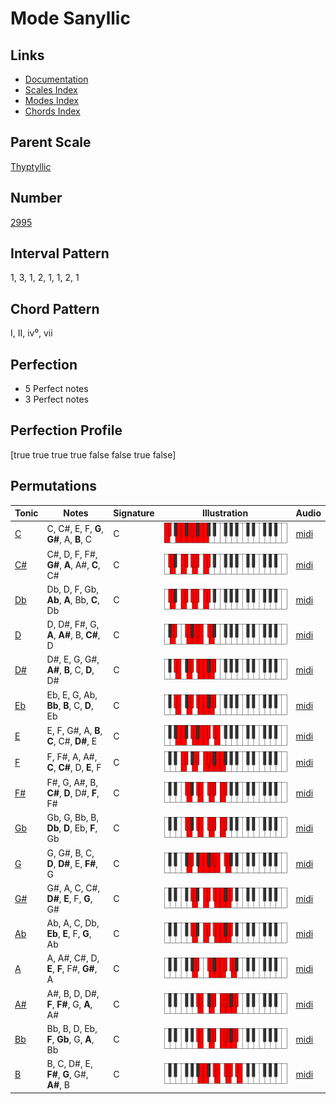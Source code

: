 # Mode Sanyllic

## Links

- [Documentation](README.md)
- [Scales Index](Scales.md)
- [Modes Index](Modes.md)
- [Chords Index](Chords.md)

## Parent Scale

[Thyptyllic](ScaleThyptyllic.md)

## Number

[2995](https://ianring.com/musictheory/scales/2995)

## Interval Pattern

1, 3, 1, 2, 1, 1, 2, 1

## Chord Pattern

I, II, iv⁰, vii

## Perfection

- 5 Perfect notes
- 3 Perfect notes

## Perfection Profile

[true true true true false false true false]

## Permutations

| Tonic | Notes | Signature | Illustration | Audio |
|-------|-------|-----------|--------------|-------|
| [C](ModeCNaturalSanyllic.md) | C, C#, E, F, **G**, **G#**, A, **B**, C | C | ![CNaturalSanyllic](ModeCNaturalSanyllic.png) | [midi](https://github.com/edipermadi/music/blob/main/docs/ModeCNaturalSanyllic.mid?raw=true) |
| [C#](ModeCSharpSanyllic.md) | C#, D, F, F#, **G#**, **A**, A#, **C**, C# | C | ![CSharpSanyllic](ModeCSharpSanyllic.png) | [midi](https://github.com/edipermadi/music/blob/main/docs/ModeCSharpSanyllic.mid?raw=true) |
| [Db](ModeDFlatSanyllic.md) | Db, D, F, Gb, **Ab**, **A**, Bb, **C**, Db | C | ![DFlatSanyllic](ModeDFlatSanyllic.png) | [midi](https://github.com/edipermadi/music/blob/main/docs/ModeDFlatSanyllic.mid?raw=true) |
| [D](ModeDNaturalSanyllic.md) | D, D#, F#, G, **A**, **A#**, B, **C#**, D | C | ![DNaturalSanyllic](ModeDNaturalSanyllic.png) | [midi](https://github.com/edipermadi/music/blob/main/docs/ModeDNaturalSanyllic.mid?raw=true) |
| [D#](ModeDSharpSanyllic.md) | D#, E, G, G#, **A#**, **B**, C, **D**, D# | C | ![DSharpSanyllic](ModeDSharpSanyllic.png) | [midi](https://github.com/edipermadi/music/blob/main/docs/ModeDSharpSanyllic.mid?raw=true) |
| [Eb](ModeEFlatSanyllic.md) | Eb, E, G, Ab, **Bb**, **B**, C, **D**, Eb | C | ![EFlatSanyllic](ModeEFlatSanyllic.png) | [midi](https://github.com/edipermadi/music/blob/main/docs/ModeEFlatSanyllic.mid?raw=true) |
| [E](ModeENaturalSanyllic.md) | E, F, G#, A, **B**, **C**, C#, **D#**, E | C | ![ENaturalSanyllic](ModeENaturalSanyllic.png) | [midi](https://github.com/edipermadi/music/blob/main/docs/ModeENaturalSanyllic.mid?raw=true) |
| [F](ModeFNaturalSanyllic.md) | F, F#, A, A#, **C**, **C#**, D, **E**, F | C | ![FNaturalSanyllic](ModeFNaturalSanyllic.png) | [midi](https://github.com/edipermadi/music/blob/main/docs/ModeFNaturalSanyllic.mid?raw=true) |
| [F#](ModeFSharpSanyllic.md) | F#, G, A#, B, **C#**, **D**, D#, **F**, F# | C | ![FSharpSanyllic](ModeFSharpSanyllic.png) | [midi](https://github.com/edipermadi/music/blob/main/docs/ModeFSharpSanyllic.mid?raw=true) |
| [Gb](ModeGFlatSanyllic.md) | Gb, G, Bb, B, **Db**, **D**, Eb, **F**, Gb | C | ![GFlatSanyllic](ModeGFlatSanyllic.png) | [midi](https://github.com/edipermadi/music/blob/main/docs/ModeGFlatSanyllic.mid?raw=true) |
| [G](ModeGNaturalSanyllic.md) | G, G#, B, C, **D**, **D#**, E, **F#**, G | C | ![GNaturalSanyllic](ModeGNaturalSanyllic.png) | [midi](https://github.com/edipermadi/music/blob/main/docs/ModeGNaturalSanyllic.mid?raw=true) |
| [G#](ModeGSharpSanyllic.md) | G#, A, C, C#, **D#**, **E**, F, **G**, G# | C | ![GSharpSanyllic](ModeGSharpSanyllic.png) | [midi](https://github.com/edipermadi/music/blob/main/docs/ModeGSharpSanyllic.mid?raw=true) |
| [Ab](ModeAFlatSanyllic.md) | Ab, A, C, Db, **Eb**, **E**, F, **G**, Ab | C | ![AFlatSanyllic](ModeAFlatSanyllic.png) | [midi](https://github.com/edipermadi/music/blob/main/docs/ModeAFlatSanyllic.mid?raw=true) |
| [A](ModeANaturalSanyllic.md) | A, A#, C#, D, **E**, **F**, F#, **G#**, A | C | ![ANaturalSanyllic](ModeANaturalSanyllic.png) | [midi](https://github.com/edipermadi/music/blob/main/docs/ModeANaturalSanyllic.mid?raw=true) |
| [A#](ModeASharpSanyllic.md) | A#, B, D, D#, **F**, **F#**, G, **A**, A# | C | ![ASharpSanyllic](ModeASharpSanyllic.png) | [midi](https://github.com/edipermadi/music/blob/main/docs/ModeASharpSanyllic.mid?raw=true) |
| [Bb](ModeBFlatSanyllic.md) | Bb, B, D, Eb, **F**, **Gb**, G, **A**, Bb | C | ![BFlatSanyllic](ModeBFlatSanyllic.png) | [midi](https://github.com/edipermadi/music/blob/main/docs/ModeBFlatSanyllic.mid?raw=true) |
| [B](ModeBNaturalSanyllic.md) | B, C, D#, E, **F#**, **G**, G#, **A#**, B | C | ![BNaturalSanyllic](ModeBNaturalSanyllic.png) | [midi](https://github.com/edipermadi/music/blob/main/docs/ModeBNaturalSanyllic.mid?raw=true) |
